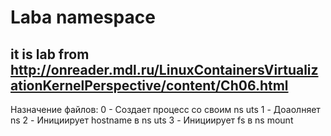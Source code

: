 # Laba namespace

## it is lab from http://onreader.mdl.ru/LinuxContainersVirtualizationKernelPerspective/content/Ch06.html

Назначение файлов:
0 - Создает процесс со своим ns uts
1 - Доаолняет ns
2 - Инициирует hostname в ns uts
3 - Инициирует fs в ns mount
